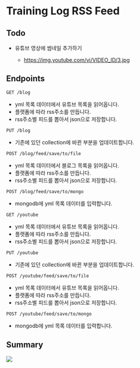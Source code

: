 # Training Log RSS Feed

## Todo

- 유튜브 영상에 썸네일 추가하기

  - https://img.youtube.com/vi/VIDEO_ID/3.jpg

## Endpoints

`GET /blog`

- yml 목록 데이터에서 유튜브 목록을 읽어옵니다.
- 플랫폼에 따라 rss주소를 만듭니다.
- rss주소별 피드를 뽑아서 json으로 저장합니다.

`PUT /blog`

- 기존에 있던 collection에 바뀐 부분을 업데이트합니다.

`POST /blog/feed/save/to/file`

- yml 목록 데이터에서 블로그 목록을 읽어옵니다.
- 플랫폼에 따라 rss주소를 만듭니다.
- rss주소별 피드를 뽑아서 json으로 저장합니다.

`POST /blog/feed/save/to/mongo`

- mongodb에 yml 목록 데이터를 입력합니다.

`GET /youtube`

- yml 목록 데이터에서 유튜브 목록을 읽어옵니다.
- 플랫폼에 따라 rss주소를 만듭니다.
- rss주소별 피드를 뽑아서 json으로 저장합니다.

`PUT /youtube`

- 기존에 있던 collection에 바뀐 부분을 업데이트합니다.

`POST /youtube/feed/save/to/file`

- yml 목록 데이터에서 유튜브 목록을 읽어옵니다.
- 플랫폼에 따라 rss주소를 만듭니다.
- rss주소별 피드를 뽑아서 json으로 저장합니다.

`POST /youtube/feed/save/to/mongo`

- mongodb에 yml 목록 데이터를 입력합니다.

## Summary

![](https://res.cloudinary.com/yangeok/image/upload/v1554888938/11.jpg)
